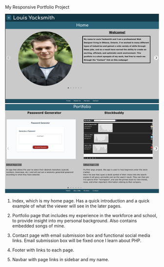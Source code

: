 My Responsive Portfolio Project

<img src="./Assets/second 2020-10-05 at 4.50.00 PM.png" alt="screenshot of app">
<img src="./Assets/first 2020-10-05 at 4.50.14 PM.png" alt="screeshot of app">


1. Index, which is my home page. Has a quick introduction and a quick example of what the viewer will see in the later pages.

2. Portfolio page that includes my experience in the workforce and school, to provide insight into my personal background. Also contains embedded songs of mine.

3. Contact page with email submission box and functional social media links. Email submission box will be fixed once I learn about PHP.

4. Footer with links to each page.

5. Navbar with page links in sidebar and my name.

